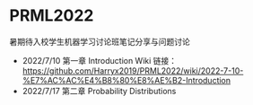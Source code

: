 # PRML2022
暑期待入校学生机器学习讨论班笔记分享与问题讨论

+ 2022/7/10 第一章 Introduction
  Wiki 链接：https://github.com/Harryx2019/PRML2022/wiki/2022-7-10-%E7%AC%AC%E4%B8%80%E8%AE%B2-Introduction
+ 2022/7/17 第二章 Probability Distributions
